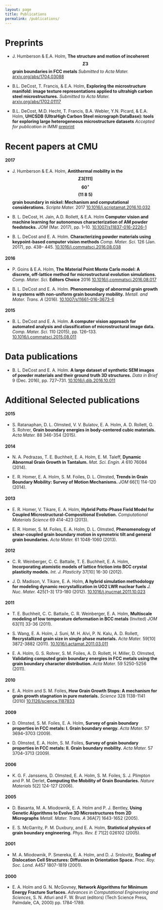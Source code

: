 ```yaml
---
layout: page
title: Publications
permalink: /publications/
---
```


# Preprints
- J. Humberson & E.A. Holm, **The structure and motion of incoherent $$\Sigma3$$ grain boundaries in FCC metals** *Submitted to Acta Mater.* [arxiv.org/abs/1704.03088](http://arxiv.org/abs/1704.03088)

- B.L. DeCost, T. Francis, & E.A. Holm, **Exploring the microstructure manifold: image texture representations applied to ultrahigh carbon steel microstructures.** *Submitted to Acta Mater.* [arxiv.org/abs/1702.01117](http://arxiv.org/abs/1702.01117)

- B.L. DeCost, M.D. Hecht, T. Francis, B.A. Webler, Y.N. Picard, & E.A. Holm, **UHCSDB (UltraHigh Carbon Steel micrograph DataBase): tools for exploring large heterogeneous microstructure datasets** *Accepted for publication in IMMI* [preprint](uhcs-data.pdf)


# Recent papers at CMU
#### 2017
- J. Humberson & E.A. Holm, **Antithermal mobility in the $$\Sigma3 [111]$$  $$60^\circ$$ $$(11 \; 8 \; 5)$$ grain boundary in nickel: Mechanism and computational considerations.** *Scripta Mater.* 2017 [10.1016/j.scriptamat.2016.10.032](http://dx.doi.org/10.1016/j.scriptamat.2016.10.032)

- B. L. DeCost, H. Jain, A.D. Rollett, & E.A. Holm **Computer vision and machine learning for autonomous characterization of AM powder feedstocks.** *JOM* (Mar. 2017), pp. 1–10. [10.1007/s11837-016-2226-1](http://dx.doi.org/10.1007/s11837-016-2226-1)

- B. L. DeCost and E. A. Holm. **Characterizing powder materials using keypoint-based computer vision methods** *Comp. Mater. Sci.* 126 (Jan. 2017), pp. 438– 445. [10.1016/j.commatsci.2016.08.038](http:dx.doi.org/10.1016/j.commatsci.2016.08.038)

#### 2016
- P. Goins & E.A. Holm, **The Material Point Monte Carlo model: A discrete, off-lattice method for microstructural evolution simulations.** *Comp. Mater. Sci.*  **Editors Choice** 2016 [10.1016/j.commatsci.2016.08.017](http://dx.doi.org/10.1016/j.commatsci.2016.08.017)

- B. L. DeCost and E. A. Holm. **Phenomenology of abnormal grain growth in systems with non-uniform grain boundary mobility.** *Metall. and Mater. Trans. A* (2016). [10.1007/s11661-016-3673-6](http://dx.doi.org/10.1007/s11661-016-3673-6)

#### 2015
- B. L. DeCost and E. A. Holm. **A computer vision approach for automated analysis and classification of microstructural image data.** *Comp. Mater. Sci.* 110 (2015), pp. 126–133. [10.1016/j.commatsci.2015.08.011](http://dx.doi.org/10.1016/j.commatsci.2015.08.011)

# Data publications

- B. L. DeCost and E. A. Holm. **A large dataset of synthetic SEM images of powder materials and their ground truth 3D structures.** *Data in Brief* 9 (Dec. 2016), pp. 727–731. [10.1016/j.dib.2016.10.011](http://dx.doi.org/10.1016/j.dib.2016.10.011)

# Additional Selected publications

#### 2015

- S. Ratanaphan, D. L. Olmsted, V. V. Bulatov, E. A. Holm, A. D. Rollett, G. S. Rohrer, **Grain boundary energies in body-centered cubic materials.** *Acta Mater.* 88 346-354 (2015).

#### 2014

- N. A. Pedrazas, T. E. Buchheit, E. A. Holm, E. M. Taleff, **Dynamic Abnormal Grain Growth in Tantalum.** *Mat. Sci. Engin. A* 610 76084 (2014).

- E. R. Homer, E. A. Holm, S. M. Foiles, D. L. Olmsted, **Trends in Grain Boundary Mobility: Survey of Motion Mechanisms.** *JOM* 66[1] 114-120 (2014).

#### 2013

- E. R. Homer, V. Tikare, E. A. Holm, **Hybrid Potts-Phase Field Model for Coupled Microstructural-Compositional Evolution.** *Computational Materials Science* 69 414-423 (2013).

- E. R. Homer, S. M. Foiles, E. A. Holm, D. L. Olmsted, **Phenomenology of shear-coupled grain boundary motion in symmetric tilt and general grain boundaries.** *Acta Mater.* 61 1048-1060 (2013).

#### 2012

- C. R. Weinberger, C. C. Battaile, T. E. Buchheit, E. A. Holm, **Incorporating atomistic models of lattice friction into BCC crystal plasticity models.** *Int. J. Plasticity* 37[10] 16-30 (2012).

- J. D. Madison, V. Tikare, E. A. Holm, **A hybrid simulation methodology for modeling dynamic recrystallization in UO2 LWR nuclear fuels** *J. Nuc. Mater.* 425[1-3] 173-180 (2012). [10.1016/j.jnucmat.2011.10.023](http://dx.doi.org/10.1016/j.jnucmat.2011.10.023)

#### 2011

- T. E. Buchheit, C. C. Battaile, C. R. Weinberger, E. A. Holm, **Multiscale modeling of low temperature deformation in BCC metals** (Invited) *JOM* 63[11] 33-36 (2011).

- S. Wang, E. A. Holm, J. Suni, M. H. Alvi, P. N. Kalu, A. D. Rollett, **Recrystallized grain size in single phase materials.** *Acta Mater.* 59[10] 3872-3882 (2011). [10.1016/j.actamat.2011.03.011](http://dx.doi.org/10.1016/j.actamat.2011.03.011)

- E. A. Holm, G. S. Rohrer, S. M. Foiles, A. D. Rollett, H. Miller, D. Olmsted, **Validating computed grain boundary energies in FCC metals using the grain boundary character distribution.** *Acta Mater.* 59 5250-5256 (2011).

#### 2010

- E. A. Holm and S. M. Foiles, **How Grain Growth Stops: A mechanism for grain growth stagnation in pure materials.** *Science* 328 1138-1141 (2010) [10.1126/science.1187833](http://dx.doi.org/10.1126/science.1187833)

#### 2009

- D. Olmsted, S. M. Foiles, E. A. Holm, **Survey of grain boundary properties in FCC metals: I. Grain boundary energy.** *Acta Mater.* 57 3694–3703 (2009).

- D. Olmsted, E. A. Holm, S. M. Foiles, **Survey of grain boundary properties in FCC metals: II. Grain boundary mobility.** *Acta Mater.* 57 3704–3713 (2009).

#### 2006

- K. G. F. Janssens, D. Olmsted, E. A. Holm, S. M. Foiles, S. J. Plimpton and P. M. Derlet, **Computing the Mobility of Grain Boundaries.** *Nature Materials* 5[2] 124-127 (2006).

#### 2005

- D. Basanta, M. A. Miodownik, E. A. Holm and P. J. Bentley, **Using Genetic Algorithms to Evolve 3D Microstructures from 2D Micrographs** *Metall. Mater. Trans. A* 36A[7] 1643-1652 (2005).

- E. S. McGarrity, P. M. Duxbury, and E. A. Holm, **Statistical physics of grain boundary engineering.** *Phys. Rev. E* 71[2] 026102 (2005).

#### 2001

- M. A. Miodownik, P. Smereka, E. A. Holm, and D. J. Srolovitz, **Scaling of Dislocation Cell Structures: Diffusion in Orientation Space.** *Proc. Roy. Soc. Lond.* A457 1807-1819 (2001).

#### 2000

- E. A. Holm and G. N. McGovney, **Network Algorithms for Minimum Energy Fracture Surfaces.** *Advances in Computational Engineering and Sciences*, S. N. Atluri and F. W. Brust (editors) (Tech Science Press, Palmdale, CA, 2000) pp. 1784-1789.
